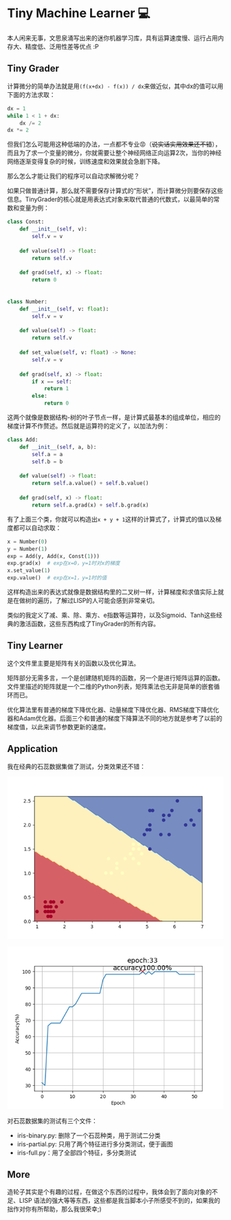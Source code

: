 # Tiny Machine Learner 💻

本人闲来无事，文思泉涌写出来的迷你机器学习库，具有运算速度慢、运行占用内存大、精度低、泛用性差等优点 :P

## Tiny Grader

计算微分的简单办法就是用`(f(x+dx) - f(x)) / dx`来做近似，其中dx的值可以用下面的方法求取：

```python
dx = 1
while 1 < 1 + dx:
    dx /= 2
dx *= 2
```

但我们怎么可能用这种低端的办法，一点都不专业😡（~~说实话实用效果还不错~~），而且为了求一个变量的微分，你就需要让整个神经网络正向运算2次，当你的神经网络逐渐变得复杂的时候，训练速度和效果就会急剧下降。

那么怎么才能让我们的程序可以自动求解微分呢？

如果只做普通计算，那么就不需要保存计算式的“形状”，而计算微分则要保存这些信息。TinyGrader的核心就是用表达式对象来取代普通的代数式，以最简单的常数和变量为例：

```python
class Const:
    def __init__(self, v):
        self.v = v

    def value(self) -> float:
        return self.v

    def grad(self, x) -> float:
        return 0


class Number:
    def __init__(self, v: float):
        self.v = v

    def value(self) -> float:
        return self.v

    def set_value(self, v: float) -> None:
        self.v = v

    def grad(self, x) -> float:
        if x == self:
            return 1
        else:
            return 0
```

这两个就像是数据结构-树的叶子节点一样，是计算式最基本的组成单位，相应的梯度计算不作赘述。然后就是运算符的定义了，以加法为例：

```python
class Add:
    def __init__(self, a, b):
        self.a = a
        self.b = b

    def value(self) -> float:
        return self.a.value() + self.b.value()

    def grad(self, x) -> float:
        return self.a.grad(x) + self.b.grad(x)
```

有了上面三个类，你就可以构造出`x + y + 1`这样的计算式了，计算式的值以及梯度都可以自动求取：

```python
x = Number(0)
y = Number(1)
exp = Add(y, Add(x, Const(1)))
exp.grad(x)  # exp在x=0，y=1时对x的梯度
x.set_value(1)
exp.value()  # exp在x=1，y=1时的值
```

这样构造出来的表达式就像是数据结构里的二叉树一样，计算梯度和求值实际上就是在做树的遍历，了解过LISP的人可能会感到非常亲切。

类似的我定义了减、乘、除、乘方、e指数等运算符，以及Sigmoid、Tanh这些经典的激活函数，这些东西构成了TinyGrader的所有内容。

## Tiny Learner

这个文件里主要是矩阵有关的函数以及优化算法。

矩阵部分无需多言，一个是创建随机矩阵的函数，另一个是进行矩阵运算的函数。文件里描述的矩阵就是一个二维的Python列表，矩阵乘法也无非是简单的嵌套循环而已。

优化算法里有普通的梯度下降优化器、动量梯度下降优化器、RMS梯度下降优化器和Adam优化器。后面三个和普通的梯度下降算法不同的地方就是参考了以前的梯度值，以此来调节参数更新的速度。

## Application

我在经典的石蕊数据集做了测试，分类效果还不错：

![](images/adam_boundary.png)

![](images/adam_accuracy_figure.png)

对石蕊数据集的测试有三个文件：

- iris-binary.py: 删除了一个石蕊种类，用于测试二分类
- iris-partial.py: 只用了两个特征进行多分类测试，便于画图
- iris-full.py：用了全部四个特征，多分类测试

## More

造轮子其实是个有趣的过程，在做这个东西的过程中，我体会到了面向对象的不足、LISP
语法的强大等等东西，这些都是我当脚本小子所感受不到的，如果我的拙作对你有所帮助，那么我很荣幸;)
